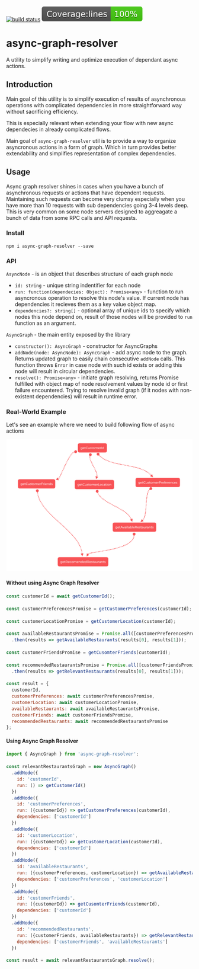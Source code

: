 <a href="https://travis-ci.org/wix-incubator/async-graph-resolver"><img src="https://travis-ci.org/wix-incubator/async-graph-resolver.svg?branch=master" alt="build status"></a>
<a href="https://www.npmjs.com/package/jest-coverage-badges">![](badges/badge-lines.svg)</a>

# async-graph-resolver
A utility to simplify writing and optimize execution of dependant async actions.

## Introduction

Main goal of this utility is to simplify execution of results of asynchronous operations with complicated dependencies in more straightforward way without sacrificing efficiency.

This is especially relevant when extending your flow with new async dependecies in already complicated flows.

Main goal of `async-graph-resolver` util is to provide a way to organize asyncronous actions in a form of graph. Which in turn provides better extendability and simplifies representation of complex dependencies.

## Usage

Async graph resolver shines in cases when you have a bunch of asynchronous requests or actions that have dependent requests. Maintaining such requests can become very clumsy especially when you have more than 10 requests with sub dependencies going 3-4 levels deep. This is very common on some node servers designed to aggreagate a bunch of data from some RPC calls and API requests.

### Install

```
npm i async-graph-resolver --save
```

### API

`AsyncNode` - is an object that describes structure of each graph node
- `id: string` - unique string indentifier for each node
- `run: function(dependecies: Object): Promise<any>` - function to run asyncronous operation to resolve this node's value. If current node has dependencies it recieves them as a key value object map.
- `dependencies?: string[]` - optional array of unique ids to specify which nodes this node depend on, result of those nodes will be provided to `run` function as an argument.

`AsyncGraph` - the main entity exposed by the library
- `constructor(): AsyncGraph` - constructor for AsyncGraphs
- `addNode(node: AsyncNode): AsyncGraph` - add async node to the graph. Returns updated graph to easily chain consecutive `addNode` calls. This function throws `Error` in case node with such id exists or adding this node will result in circular dependencies.
- `resolve(): Promise<any>` - initiate graph resolving, returns Promise fulfilled with object map of node resolvement values by node id or first failure encountered. Trying to resolve invalid graph (if it nodes with non-existent dependencies) will result in runtime error.

### Real-World Example
Let's see an example where we need to build following flow of async actions

![](assets/graph.png)

#### Without using Async Graph Resolver
```javascript
const customerId = await getCustomerId();

const customerPreferencesPromise = getCustomerPreferences(customerId);

const customerLocationPromise = getCustomerLocation(customerId);

const availableRestaurantsPromise = Promise.all([customerPreferencesPromise, customerLocationPromise])
  .then(results => getAvailableRestaurants(results[0], results[1]));

const customerFriendsPromise = getCusomterFriends(customerId);

const recommendedRestaurantsPromise = Promise.all([customerFriendsPromise, availableRestaurantsPromise])
  .then(results => getRelevantRestaurants(results[0], results[1]));

const result = {
  customerId,
  customerPreferences: await customerPreferencesPromise,
  customerLocation: await customerLocationPromise,
  availableRestaurants: await availableRestaurantsPromise,
  customerFriends: await customerFriendsPromise,
  recommendedRestaurants: await recommendedRestaurantsPromise
};
```

#### Using Async Graph Resolver
```javascript
import { AsyncGraph } from 'async-graph-resolver';

const relevantRestaurantsGraph = new AsyncGraph()
  .addNode({
    id: 'customerId',
    run: () => getCustomerId()
  })
  .addNode({
    id: 'customerPreferences',
    run: ({customerId}) => getCustomerPreferences(customerId),
    dependencies: ['customerId']
  })
  .addNode({
    id: 'customerLocation',
    run: ({customerId}) => getCustomerLocation(customerId),
    dependencies: ['customerId']
  })
  .addNode({
    id: 'availableRestaurants',
    run: ({customerPreferences, customerLocation}) => getAvailableRestaurants(customerPreferences, customerLocation),
    dependencies: ['customerPreferences', 'customerLocation']
  })
  .addNode({
    id: 'customerFriends',
    run: ({customerId}) => getCusomterFriends(customerId),
    dependencies: ['customerId']
  })
  .addNode({
    id: 'recommendedRestaurants',
    run: ({customerFriends, availableRestaurants}) => getRelevantRestaurants(customerFriends, availableRestaurants),
    dependencies: ['customerFriends', 'availableRestaurants']
  })

const result = await relevantRestaurantsGraph.resolve();
```
